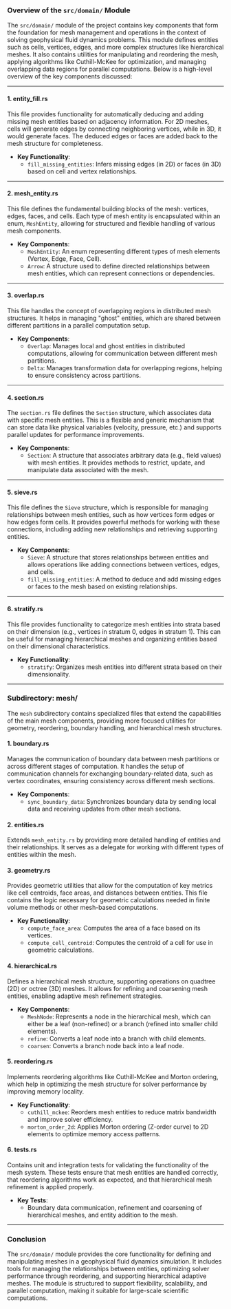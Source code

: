 ### Overview of the `src/domain/` Module

The `src/domain/` module of the project contains key components that form the foundation for mesh management and operations in the context of solving geophysical fluid dynamics problems. This module defines entities such as cells, vertices, edges, and more complex structures like hierarchical meshes. It also contains utilities for manipulating and reordering the mesh, applying algorithms like Cuthill-McKee for optimization, and managing overlapping data regions for parallel computations. Below is a high-level overview of the key components discussed:

---

#### 1. **entity_fill.rs**
This file provides functionality for automatically deducing and adding missing mesh entities based on adjacency information. For 2D meshes, cells will generate edges by connecting neighboring vertices, while in 3D, it would generate faces. The deduced edges or faces are added back to the mesh structure for completeness.

- **Key Functionality**:  
  - `fill_missing_entities`: Infers missing edges (in 2D) or faces (in 3D) based on cell and vertex relationships.

---

#### 2. **mesh_entity.rs**
This file defines the fundamental building blocks of the mesh: vertices, edges, faces, and cells. Each type of mesh entity is encapsulated within an enum, `MeshEntity`, allowing for structured and flexible handling of various mesh components.

- **Key Components**:  
  - `MeshEntity`: An enum representing different types of mesh elements (Vertex, Edge, Face, Cell).  
  - `Arrow`: A structure used to define directed relationships between mesh entities, which can represent connections or dependencies.

---

#### 3. **overlap.rs**
This file handles the concept of overlapping regions in distributed mesh structures. It helps in managing "ghost" entities, which are shared between different partitions in a parallel computation setup.

- **Key Components**:  
  - `Overlap`: Manages local and ghost entities in distributed computations, allowing for communication between different mesh partitions.  
  - `Delta`: Manages transformation data for overlapping regions, helping to ensure consistency across partitions.

---

#### 4. **section.rs**
The `section.rs` file defines the `Section` structure, which associates data with specific mesh entities. This is a flexible and generic mechanism that can store data like physical variables (velocity, pressure, etc.) and supports parallel updates for performance improvements.

- **Key Components**:  
  - `Section`: A structure that associates arbitrary data (e.g., field values) with mesh entities. It provides methods to restrict, update, and manipulate data associated with the mesh.
  
---

#### 5. **sieve.rs**
This file defines the `Sieve` structure, which is responsible for managing relationships between mesh entities, such as how vertices form edges or how edges form cells. It provides powerful methods for working with these connections, including adding new relationships and retrieving supporting entities.

- **Key Components**:  
  - `Sieve`: A structure that stores relationships between entities and allows operations like adding connections between vertices, edges, and cells.  
  - `fill_missing_entities`: A method to deduce and add missing edges or faces to the mesh based on existing relationships.
  
---

#### 6. **stratify.rs**
This file provides functionality to categorize mesh entities into strata based on their dimension (e.g., vertices in stratum 0, edges in stratum 1). This can be useful for managing hierarchical meshes and organizing entities based on their dimensional characteristics.

- **Key Functionality**:  
  - `stratify`: Organizes mesh entities into different strata based on their dimensionality.

---

### **Subdirectory: mesh/**
The `mesh` subdirectory contains specialized files that extend the capabilities of the main mesh components, providing more focused utilities for geometry, reordering, boundary handling, and hierarchical mesh structures.

#### 1. **boundary.rs**
Manages the communication of boundary data between mesh partitions or across different stages of computation. It handles the setup of communication channels for exchanging boundary-related data, such as vertex coordinates, ensuring consistency across different mesh sections.

- **Key Components**:  
  - `sync_boundary_data`: Synchronizes boundary data by sending local data and receiving updates from other mesh sections.

#### 2. **entities.rs**
Extends `mesh_entity.rs` by providing more detailed handling of entities and their relationships. It serves as a delegate for working with different types of entities within the mesh.

#### 3. **geometry.rs**
Provides geometric utilities that allow for the computation of key metrics like cell centroids, face areas, and distances between entities. This file contains the logic necessary for geometric calculations needed in finite volume methods or other mesh-based computations.

- **Key Functionality**:  
  - `compute_face_area`: Computes the area of a face based on its vertices.  
  - `compute_cell_centroid`: Computes the centroid of a cell for use in geometric calculations.

#### 4. **hierarchical.rs**
Defines a hierarchical mesh structure, supporting operations on quadtree (2D) or octree (3D) meshes. It allows for refining and coarsening mesh entities, enabling adaptive mesh refinement strategies.

- **Key Components**:  
  - `MeshNode`: Represents a node in the hierarchical mesh, which can either be a leaf (non-refined) or a branch (refined into smaller child elements).
  - `refine`: Converts a leaf node into a branch with child elements.  
  - `coarsen`: Converts a branch node back into a leaf node.

#### 5. **reordering.rs**
Implements reordering algorithms like Cuthill-McKee and Morton ordering, which help in optimizing the mesh structure for solver performance by improving memory locality.

- **Key Functionality**:  
  - `cuthill_mckee`: Reorders mesh entities to reduce matrix bandwidth and improve solver efficiency.  
  - `morton_order_2d`: Applies Morton ordering (Z-order curve) to 2D elements to optimize memory access patterns.

#### 6. **tests.rs**
Contains unit and integration tests for validating the functionality of the mesh system. These tests ensure that mesh entities are handled correctly, that reordering algorithms work as expected, and that hierarchical mesh refinement is applied properly.

- **Key Tests**:  
  - Boundary data communication, refinement and coarsening of hierarchical meshes, and entity addition to the mesh.

---

### Conclusion
The `src/domain/` module provides the core functionality for defining and manipulating meshes in a geophysical fluid dynamics simulation. It includes tools for managing the relationships between entities, optimizing solver performance through reordering, and supporting hierarchical adaptive meshes. The module is structured to support flexibility, scalability, and parallel computation, making it suitable for large-scale scientific computations.
